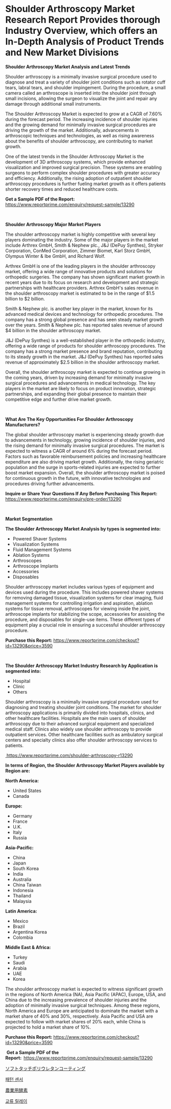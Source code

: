 <p><h1>Shoulder Arthroscopy Market Research Report Provides thorough Industry Overview, which offers an In-Depth Analysis of Product Trends and New Market Divisions</h1></p><p><strong>Shoulder Arthroscopy Market Analysis and Latest Trends</strong></p>
<p><p>Shoulder arthroscopy is a minimally invasive surgical procedure used to diagnose and treat a variety of shoulder joint conditions such as rotator cuff tears, labral tears, and shoulder impingement. During the procedure, a small camera called an arthroscope is inserted into the shoulder joint through small incisions, allowing the surgeon to visualize the joint and repair any damage through additional small instruments.</p><p>The Shoulder Arthroscopy Market is expected to grow at a CAGR of 7.60% during the forecast period. The increasing incidence of shoulder injuries and the growing demand for minimally invasive surgical procedures are driving the growth of the market. Additionally, advancements in arthroscopic techniques and technologies, as well as rising awareness about the benefits of shoulder arthroscopy, are contributing to market growth.</p><p>One of the latest trends in the Shoulder Arthroscopy Market is the development of 3D arthroscopy systems, which provide enhanced visualization and improved surgical precision. These systems are enabling surgeons to perform complex shoulder procedures with greater accuracy and efficiency. Additionally, the rising adoption of outpatient shoulder arthroscopy procedures is further fueling market growth as it offers patients shorter recovery times and reduced healthcare costs.</p></p>
<p><strong>Get a Sample PDF of the Report:&nbsp;</strong> <a href="https://www.reportprime.com/enquiry/request-sample/13290">https://www.reportprime.com/enquiry/request-sample/13290</a></p>
<p>&nbsp;</p>
<p><strong>Shoulder Arthroscopy Major Market Players</strong></p>
<p><p>The shoulder arthroscopy market is highly competitive with several key players dominating the industry. Some of the major players in the market include Arthrex GmbH, Smith & Nephew plc., J&J (DePuy Synthes), Stryker Corporation, ConMed Corporation, Zimmer Biomet, Karl Storz GmbH, Olympus Winter & Ibe GmbH, and Richard Wolf.</p><p>Arthrex GmbH is one of the leading players in the shoulder arthroscopy market, offering a wide range of innovative products and solutions for orthopedic surgeries. The company has shown significant market growth in recent years due to its focus on research and development and strategic partnerships with healthcare providers. Arthrex GmbH's sales revenue in the shoulder arthroscopy market is estimated to be in the range of $1.5 billion to $2 billion.</p><p>Smith & Nephew plc. is another key player in the market, known for its advanced medical devices and technology for orthopedic procedures. The company has a strong global presence and has seen steady market growth over the years. Smith & Nephew plc. has reported sales revenue of around $4 billion in the shoulder arthroscopy market.</p><p>J&J (DePuy Synthes) is a well-established player in the orthopedic industry, offering a wide range of products for shoulder arthroscopy procedures. The company has a strong market presence and brand reputation, contributing to its steady growth in the market. J&J (DePuy Synthes) has reported sales revenue of approximately $2.5 billion in the shoulder arthroscopy market.</p><p>Overall, the shoulder arthroscopy market is expected to continue growing in the coming years, driven by increasing demand for minimally invasive surgical procedures and advancements in medical technology. The key players in the market are likely to focus on product innovation, strategic partnerships, and expanding their global presence to maintain their competitive edge and further drive market growth.</p></p>
<p>&nbsp;</p>
<p><strong>What Are The Key Opportunities For Shoulder Arthroscopy Manufacturers?</strong></p>
<p><p>The global shoulder arthroscopy market is experiencing steady growth due to advancements in technology, growing incidence of shoulder injuries, and the rising demand for minimally invasive surgical procedures. The market is expected to witness a CAGR of around 6% during the forecast period. Factors such as favorable reimbursement policies and increasing healthcare expenditure are also driving market growth. Additionally, the rising geriatric population and the surge in sports-related injuries are expected to further boost market expansion. Overall, the shoulder arthroscopy market is poised for continuous growth in the future, with innovative technologies and procedures driving further advancements.</p></p>
<p><strong>Inquire or Share Your Questions If Any Before Purchasing This Report:</strong> <a href="https://www.reportprime.com/enquiry/pre-order/13290">https://www.reportprime.com/enquiry/pre-order/13290</a></p>
<p>&nbsp;</p>
<p><strong>Market Segmentation</strong></p>
<p><strong>The Shoulder Arthroscopy Market Analysis by types is segmented into:</strong></p>
<p><ul><li>Powered Shaver Systems</li><li>Visualization Systems</li><li>Fluid Management Systems</li><li>Ablation Systems</li><li>Arthroscopes</li><li>Arthroscope Implants</li><li>Accessories</li><li>Disposables</li></ul></p>
<p><p>Shoulder arthroscopy market includes various types of equipment and devices used during the procedure. This includes powered shaver systems for removing damaged tissue, visualization systems for clear imaging, fluid management systems for controlling irrigation and aspiration, ablation systems for tissue removal, arthroscopes for viewing inside the joint, arthroscope implants for stabilizing the scope, accessories for assisting the procedure, and disposables for single-use items. These different types of equipment play a crucial role in ensuring a successful shoulder arthroscopy procedure.</p></p>
<p><strong>Purchase this Report:&nbsp;</strong><a href="https://www.reportprime.com/checkout?id=13290&price=3590">https://www.reportprime.com/checkout?id=13290&price=3590</a></p>
<p>&nbsp;</p>
<p><strong>The Shoulder Arthroscopy Market Industry Research by Application is segmented into:</strong></p>
<p><ul><li>Hospital</li><li>Clinic</li><li>Others</li></ul></p>
<p><p>Shoulder arthroscopy is a minimally invasive surgical procedure used for diagnosing and treating shoulder joint conditions. The market for shoulder arthroscopy applications is primarily divided into hospitals, clinics, and other healthcare facilities. Hospitals are the main users of shoulder arthroscopy due to their advanced surgical equipment and specialized medical staff. Clinics also widely use shoulder arthroscopy to provide outpatient services. Other healthcare facilities such as ambulatory surgical centers and specialty clinics also offer shoulder arthroscopy services to patients.</p></p>
<p><a href="https://www.reportprime.com/shoulder-arthroscopy-r13290">&nbsp;https://www.reportprime.com/shoulder-arthroscopy-r13290</a></p>
<p><strong>In terms of Region, the Shoulder Arthroscopy Market Players available by Region are:</strong></p>
<p>
    <p> <strong> North America: </strong>
        <ul>
            <li>United States</li>
            <li>Canada</li>
        </ul>
        </p> 
    <p> <strong> Europe: </strong>
        <ul>
            <li>Germany</li>
            <li>France</li>
            <li>U.K.</li>
            <li>Italy</li>
            <li>Russia</li>
        </ul>
        </p> 
    <p> <strong> Asia-Pacific: </strong>
        <ul>
            <li>China</li>
            <li>Japan</li>
            <li>South Korea</li>
            <li>India</li>
            <li>Australia</li>
            <li>China Taiwan</li>
            <li>Indonesia</li>
            <li>Thailand</li>
            <li>Malaysia</li>
        </ul>
        </p> 
    <p> <strong> Latin America: </strong>
        <ul>
            <li>Mexico</li>
            <li>Brazil</li>
            <li>Argentina Korea</li>
            <li>Colombia</li>
        </ul>
        </p> 
    <p> <strong> Middle East & Africa: </strong>
        <ul>
            <li>Turkey</li>
            <li>Saudi</li>
            <li>Arabia</li>
            <li>UAE</li>
            <li>Korea</li>
        </ul>
    </p>
    </p>
<p><p>The shoulder arthroscopy market is expected to witness significant growth in the regions of North America (NA), Asia Pacific (APAC), Europe, USA, and China due to the increasing prevalence of shoulder injuries and the adoption of minimally invasive surgical techniques. Among these regions, North America and Europe are anticipated to dominate the market with a market share of 40% and 30%, respectively. Asia Pacific and USA are expected to follow with market shares of 20% each, while China is projected to hold a market share of 10%.</p></p>
<p><strong>Purchase this Report: </strong><a href="https://www.reportprime.com/checkout?id=13290&price=3590">https://www.reportprime.com/checkout?id=13290&price=3590</a></p>
<p>&nbsp;<strong>Get a Sample PDF of the Report:&nbsp;&nbsp;</strong><a href="https://www.reportprime.com/enquiry/request-sample/13290">https://www.reportprime.com/enquiry/request-sample/13290</a></p>
<p><strong></strong></p>
<p><p><a href="https://medium.com/@marcosoenrt565736/%E3%82%BD%E3%83%95%E3%83%88%E3%82%BF%E3%83%83%E3%83%81%E3%83%9D%E3%83%AA%E3%82%A6%E3%83%AC%E3%82%BF%E3%83%B3%E3%82%B3%E3%83%BC%E3%83%86%E3%82%A3%E3%83%B3%E3%82%B0%E5%B8%82%E5%A0%B4-%E6%88%90%E5%8A%9F%E3%81%99%E3%82%8B%E3%83%93%E3%82%B8%E3%83%8D%E3%82%B9%E6%88%A6%E7%95%A5%E3%81%AE%E9%8D%B52031%E5%B9%B4%E3%81%BE%E3%81%A7%E3%81%AE%E4%BA%88%E6%B8%AC-9fb149966019">ソフトタッチポリウレタンコーティング</a></p><p><a href="https://medium.com/@thib_harou/%ED%8C%A8%ED%84%B4-%EC%84%BC%EC%84%9C-%EC%8B%9C%EC%9E%A5-%EA%B7%9C%EB%AA%A8-cagr-%EC%B6%94%EC%9D%B4-2024-2030-d51bab10f63e">패턴 센서</a></p><p><a href="https://medium.com/@rusty-marie2024/%E8%BE%B2%E6%A5%AD%E7%94%A8%E9%85%B5%E7%B4%A0%E3%81%AE%E5%B8%82%E5%A0%B4%E8%A6%8F%E6%A8%A1%E3%81%A8%E5%B8%82%E5%A0%B4%E5%8B%95%E5%90%91-%E5%AE%8C%E5%85%A8%E3%81%AA%E6%A5%AD%E7%95%8C%E6%A6%82%E8%A6%81-2024%E5%B9%B4%E3%81%8B%E3%82%892031%E5%B9%B4%E3%81%BE%E3%81%A7-b8f5e4b8786c">農業用酵素</a></p><p><a href="https://medium.com/@tomienow676/%EA%B5%90%EB%8C%80-%EB%A6%B4%EB%A0%88%EC%9D%B4-%EC%8B%9C%EC%9E%A5-%EB%B6%84%EC%84%9D-cagr-%EC%8B%9C%EC%9E%A5-%EC%84%B8%EB%B6%84%ED%99%94-%EB%B0%8F-%EA%B8%80%EB%A1%9C%EB%B2%8C-%EC%82%B0%EC%97%85-%EA%B0%9C%EC%9A%94-ca82f23cc571">교류 릴레이</a></p></p>